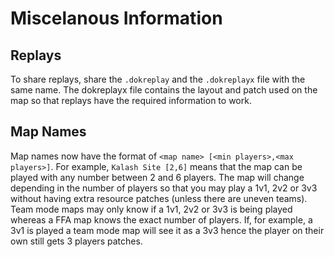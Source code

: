 # Miscelanous Information

## Replays
To share replays, share the `.dokreplay` and the `.dokreplayx` file with the same name.
The dokreplayx file contains the layout and patch used on the map so that replays have the required information to work.

## Map Names
Map names now have the format of `<map name> [<min players>,<max players>]`.
For example, `Kalash Site [2,6]` means that the map can be played with any number between 2 and 6 players.
The map will change depending in the number of players so that you may play a 1v1, 2v2 or 3v3 without having extra resource patches (unless there are uneven teams).
Team mode maps may only know if a 1v1, 2v2 or 3v3 is being played whereas a FFA map knows the exact number of players.
If, for example, a 3v1 is played a team mode map will see it as a 3v3 hence the player on their own still gets 3 players patches.
